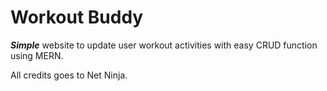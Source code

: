 # Workout Buddy
***Simple*** website to update user workout activities with easy CRUD function using MERN.

All credits goes to Net Ninja.
